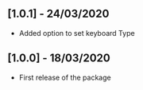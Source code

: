 ## [1.0.1] - 24/03/2020

* Added option to set keyboard Type


## [1.0.0] - 18/03/2020

* First release of the package
